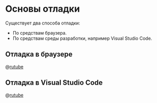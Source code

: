 # Основы отладки

Существует два способа отладки: 
* По средствам браузера. 
* По средствам среды разработки, например Visual Studio Code.

## Отладка в браузере

@[rutube](https://rutube.ru/play/embed/8797e4f0a16952f28b503c12a88e4dbb/?p=_Ltbn5McLMXVPQgi4GronQ)

## Отладка в Visual Studio Code

@[rutube](https://rutube.ru/play/embed/8797e4f0a16952f28b503c12a88e4dbb/?p=_Ltbn5McLMXVPQgi4GronQ)